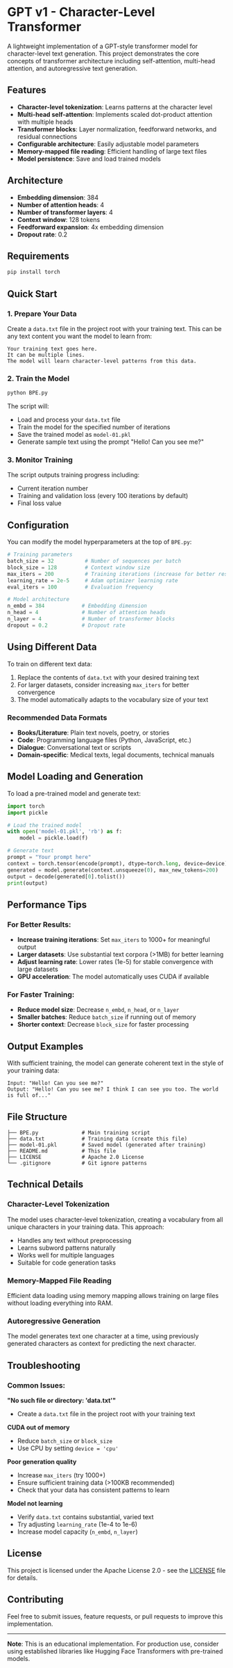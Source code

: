 # GPT v1 - Character-Level Transformer

A lightweight implementation of a GPT-style transformer model for character-level text generation. This project demonstrates the core concepts of transformer architecture including self-attention, multi-head attention, and autoregressive text generation.

## Features

- **Character-level tokenization**: Learns patterns at the character level
- **Multi-head self-attention**: Implements scaled dot-product attention with multiple heads
- **Transformer blocks**: Layer normalization, feedforward networks, and residual connections
- **Configurable architecture**: Easily adjustable model parameters
- **Memory-mapped file reading**: Efficient handling of large text files
- **Model persistence**: Save and load trained models

## Architecture

- **Embedding dimension**: 384
- **Number of attention heads**: 4
- **Number of transformer layers**: 4
- **Context window**: 128 tokens
- **Feedforward expansion**: 4x embedding dimension
- **Dropout rate**: 0.2

## Requirements

```bash
pip install torch
```

## Quick Start

### 1. Prepare Your Data

Create a `data.txt` file in the project root with your training text. This can be any text content you want the model to learn from:

```
Your training text goes here.
It can be multiple lines.
The model will learn character-level patterns from this data.
```

### 2. Train the Model

```bash
python BPE.py
```

The script will:
- Load and process your `data.txt` file
- Train the model for the specified number of iterations
- Save the trained model as `model-01.pkl`
- Generate sample text using the prompt "Hello! Can you see me?"

### 3. Monitor Training

The script outputs training progress including:
- Current iteration number
- Training and validation loss (every 100 iterations by default)
- Final loss value

## Configuration

You can modify the model hyperparameters at the top of `BPE.py`:

```python
# Training parameters
batch_size = 32          # Number of sequences per batch
block_size = 128         # Context window size
max_iters = 200          # Training iterations (increase for better results)
learning_rate = 2e-5     # Adam optimizer learning rate
eval_iters = 100         # Evaluation frequency

# Model architecture
n_embd = 384            # Embedding dimension
n_head = 4              # Number of attention heads
n_layer = 4             # Number of transformer blocks
dropout = 0.2           # Dropout rate
```

## Using Different Data

To train on different text data:

1. Replace the contents of `data.txt` with your desired training text
2. For larger datasets, consider increasing `max_iters` for better convergence
3. The model automatically adapts to the vocabulary size of your text

### Recommended Data Formats

- **Books/Literature**: Plain text novels, poetry, or stories
- **Code**: Programming language files (Python, JavaScript, etc.)
- **Dialogue**: Conversational text or scripts
- **Domain-specific**: Medical texts, legal documents, technical manuals

## Model Loading and Generation

To load a pre-trained model and generate text:

```python
import torch
import pickle

# Load the trained model
with open('model-01.pkl', 'rb') as f:
    model = pickle.load(f)

# Generate text
prompt = "Your prompt here"
context = torch.tensor(encode(prompt), dtype=torch.long, device=device)
generated = model.generate(context.unsqueeze(0), max_new_tokens=200)
output = decode(generated[0].tolist())
print(output)
```

## Performance Tips

### For Better Results:
- **Increase training iterations**: Set `max_iters` to 1000+ for meaningful output
- **Larger datasets**: Use substantial text corpora (>1MB) for better learning
- **Adjust learning rate**: Lower rates (1e-5) for stable convergence with large datasets
- **GPU acceleration**: The model automatically uses CUDA if available

### For Faster Training:
- **Reduce model size**: Decrease `n_embd`, `n_head`, or `n_layer`
- **Smaller batches**: Reduce `batch_size` if running out of memory
- **Shorter context**: Decrease `block_size` for faster processing

## Output Examples

With sufficient training, the model can generate coherent text in the style of your training data:

```
Input: "Hello! Can you see me?"
Output: "Hello! Can you see me? I think I can see you too. The world is full of..."
```

## File Structure

```
├── BPE.py              # Main training script
├── data.txt            # Training data (create this file)
├── model-01.pkl        # Saved model (generated after training)
├── README.md           # This file
├── LICENSE             # Apache 2.0 License
└── .gitignore          # Git ignore patterns
```

## Technical Details

### Character-Level Tokenization
The model uses character-level tokenization, creating a vocabulary from all unique characters in your training data. This approach:
- Handles any text without preprocessing
- Learns subword patterns naturally
- Works well for multiple languages
- Suitable for code generation tasks

### Memory-Mapped File Reading
Efficient data loading using memory mapping allows training on large files without loading everything into RAM.

### Autoregressive Generation
The model generates text one character at a time, using previously generated characters as context for predicting the next character.

## Troubleshooting

### Common Issues:

**"No such file or directory: 'data.txt'"**
- Create a `data.txt` file in the project root with your training text

**CUDA out of memory**
- Reduce `batch_size` or `block_size`
- Use CPU by setting `device = 'cpu'`

**Poor generation quality**
- Increase `max_iters` (try 1000+)
- Ensure sufficient training data (>100KB recommended)
- Check that your data has consistent patterns to learn

**Model not learning**
- Verify `data.txt` contains substantial, varied text
- Try adjusting `learning_rate` (1e-4 to 1e-6)
- Increase model capacity (`n_embd`, `n_layer`)

## License

This project is licensed under the Apache License 2.0 - see the [LICENSE](LICENSE) file for details.

## Contributing

Feel free to submit issues, feature requests, or pull requests to improve this implementation.

---

**Note**: This is an educational implementation. For production use, consider using established libraries like Hugging Face Transformers with pre-trained models.
